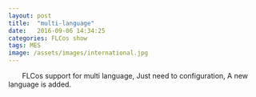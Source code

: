 ```yaml
---
layout: post
title:  "multi-language"
date:   2016-09-06 14:34:25
categories: FLCos show
tags: MES
image: /assets/images/international.jpg
---
```

&nbsp;&nbsp;&nbsp;&nbsp;&nbsp;&nbsp; FLCos support for multi language, Just need to configuration, A new language is added.<br>